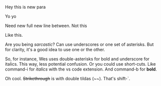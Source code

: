 Hey this is new para

Yo yo

Need new full new line between.
Not this

Like this.

Are you being _sarcastic_? Can use underscores or one set of asterisks. But for clarity, it's a good idea to use one or the other.

So, for instance, Wes uses double-asterisks for bold and underscore for italics. This way, less potential confusion. Or you could use short-cuts. Like command-i for _italics_ with the vs code extension. And command-b for **bold**.

Oh cool. ~~Strikethrough~~ is with double tildas (~~). That's shift-`.
